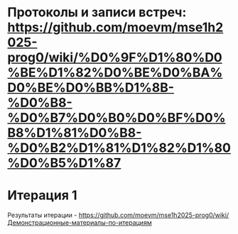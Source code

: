 # Протоколы и записи встреч: https://github.com/moevm/mse1h2025-prog0/wiki/%D0%9F%D1%80%D0%BE%D1%82%D0%BE%D0%BA%D0%BE%D0%BB%D1%8B-%D0%B8-%D0%B7%D0%B0%D0%BF%D0%B8%D1%81%D0%B8-%D0%B2%D1%81%D1%82%D1%80%D0%B5%D1%87
# Итерация 1

Результаты итерации - https://github.com/moevm/mse1h2025-prog0/wiki/Демонстрационные-материалы-по-итерациям 
